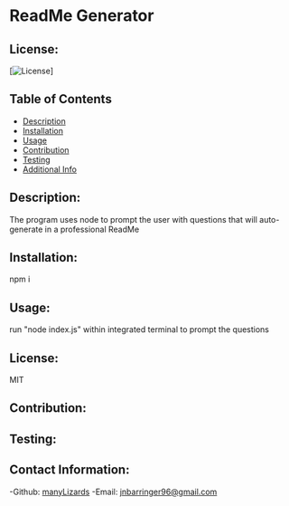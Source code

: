# ReadMe Generator
  ## License:
  [![License](https://img.shields.io/badge/license-MIT-blue.svg)]
  ## Table of Contents
  - [Description](#description)
  - [Installation](#installation)
  - [Usage](#usage)
  - [Contribution](#contribution)
  - [Testing](#testing)
  - [Additional Info](#additional-info)

  ## Description:
  The program uses node to prompt the user with questions that will auto-generate in a professional ReadMe
  ## Installation:
  npm i
  ## Usage:
  run "node index.js" within integrated terminal to prompt the questions
  ## License:
  MIT
  ## Contribution:
  
  ## Testing:
  
  ## Contact Information:
  -Github: [manyLizards](https://github.com/manyLizards)
  -Email: [jnbarringer96@gmail.com](mailto:jnbarringer96@gmail.com)
